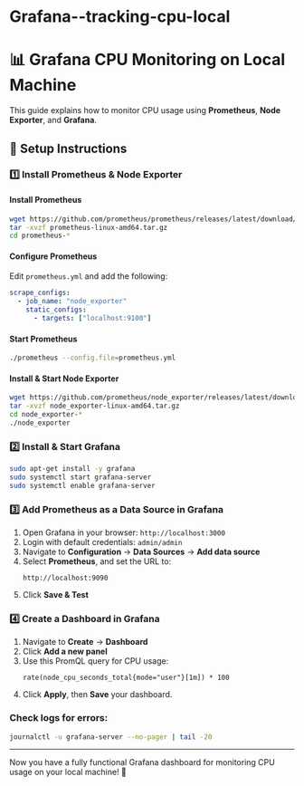﻿# Grafana--tracking-cpu-local




 # 📊 Grafana CPU Monitoring on Local Machine

This guide explains how to monitor CPU usage using **Prometheus**, **Node Exporter**, and **Grafana**.

## 🚀 Setup Instructions

### 1️⃣ Install Prometheus & Node Exporter

#### Install Prometheus
```sh
wget https://github.com/prometheus/prometheus/releases/latest/download/prometheus-linux-amd64.tar.gz
tar -xvzf prometheus-linux-amd64.tar.gz
cd prometheus-*
```

#### Configure Prometheus
Edit `prometheus.yml` and add the following:
```yaml
scrape_configs:
  - job_name: "node_exporter"
    static_configs:
      - targets: ["localhost:9100"]
```

#### Start Prometheus
```sh
./prometheus --config.file=prometheus.yml
```

#### Install & Start Node Exporter
```sh
wget https://github.com/prometheus/node_exporter/releases/latest/download/node_exporter-linux-amd64.tar.gz
tar -xvzf node_exporter-linux-amd64.tar.gz
cd node_exporter-*
./node_exporter
```

### 2️⃣ Install & Start Grafana
```sh
sudo apt-get install -y grafana
sudo systemctl start grafana-server
sudo systemctl enable grafana-server
```

### 3️⃣ Add Prometheus as a Data Source in Grafana
1. Open Grafana in your browser: `http://localhost:3000`
2. Login with default credentials: `admin/admin`
3. Navigate to **Configuration** → **Data Sources** → **Add data source**
4. Select **Prometheus**, and set the URL to:
   ```
   http://localhost:9090
   ```
5. Click **Save & Test**

### 4️⃣ Create a Dashboard in Grafana
1. Navigate to **Create** → **Dashboard**
2. Click **Add a new panel**
3. Use this PromQL query for CPU usage:
   ```promql
   rate(node_cpu_seconds_total{mode="user"}[1m]) * 100
   ```
4. Click **Apply**, then **Save** your dashboard.


### Check logs for errors:
```sh
journalctl -u grafana-server --no-pager | tail -20
```

---

Now you have a fully functional Grafana dashboard for monitoring CPU usage on your local machine! 🚀


